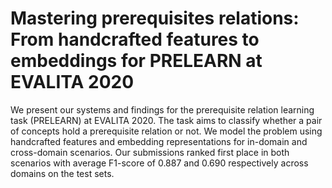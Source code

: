 # Mastering prerequisites relations: From handcrafted features to embeddings for PRELEARN at EVALITA 2020
We present our systems and findings for the prerequisite relation learning task (PRELEARN) at EVALITA 2020. The task aims to classify whether a pair of concepts hold a prerequisite relation or not. We model the problem using handcrafted features and embedding representations for in-domain and cross-domain scenarios. Our submissions ranked first place in both scenarios with average F1-score of 0.887 and 0.690 respectively across domains on the test sets.
